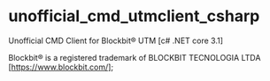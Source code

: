 # unofficial_cmd_utmclient_csharp

Unofficial CMD Client for Blockbit® UTM [c# .NET core 3.1]

Blockbit® is a registered trademark of BLOCKBIT TECNOLOGIA LTDA [https://www.blockbit.com/];
